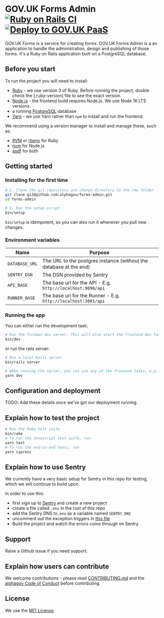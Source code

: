 # GOV.UK Forms Admin [![Ruby on Rails CI](https://github.com/alphagov/forms-admin/actions/workflows/rubyonrails.yml/badge.svg)](https://github.com/alphagov/forms-admin/actions/workflows/rubyonrails.yml) [![Deploy to GOV.UK PaaS](https://github.com/alphagov/forms-admin/actions/workflows/deploy.yml/badge.svg)](https://github.com/alphagov/forms-admin/actions/workflows/deploy.yml)

GOV.UK Forms is a service for creating forms. GOV.UK Forms Admin is a an application to handle the administration, design and publishing of those forms. It's a Ruby on Rails application built on a PostgreSQL database.

## Before you start

To run the project you will need to install:

- [Ruby](https://www.ruby-lang.org/en/) - we use version 3 of Ruby. Before running the project, double check the [.ruby-version] file to see the exact version.
- [Node.js](https://nodejs.org/en/) - the frontend build requires Node.js. We use Node 16 LTS versions.
- a running [PostgreSQL](https://www.postgresql.org/) database
- [Yarn](https://yarnpkg.com/) - we use Yarn rather than `npm` to install and run the frontend.

We recommend using a version manager to install and manage these, such as:

- [RVM](https://rvm.io/) or [rbenv](https://github.com/rbenv/rbenv) for Ruby
- [nvm](https://github.com/nvm-sh/nvm) for Node.js
- [asdf](https://github.com/asdf-vm/asdf) for both

## Getting started

### Installing for the first time

```bash
# 1. Clone the git repository and change directory to the new folder
git clone git@github.com:alphagov/forms-admin.git
cd forms-admin

# 2. Run the setup script
bin/setup
```

`bin/setup` is idempotent, so you can also run it whenever you pull new changes.

### Environment variables

| Name           | Purpose                                                            |
| -------------- | ------------------------------------------------------------------ |
| `DATABASE_URL` | The URL to the postgres instance (without the database at the end) |
| `SENTRY_DSN`   | The DSN provided by Sentry                                         |
| `API_BASE`     | The base url for the API - E.g. `http://localhost:9090/api`        |
| `RUNNER_BASE`  | The base url for the Runner - E.g. `http://localhost:3001/api`     |

### Running the app

You can either run the development task:

```bash
# Run the foreman dev server. This will also start the frontend dev task
bin/dev
```

or run the rails server:

```bash
# Run a local Rails server
bin/rails server

# When running the server, you can use any of the frontend tasks, e.g.:
yarn dev
```

## Configuration and deployment

TODO: Add these details once we've got our deployment running.

## Explain how to test the project

```bash
# Run the Ruby test suite
bin/rake
# To run the Javascript test suite, run
yarn test
# To run the end-to-end tests, run
yarn cypress
```

## Explain how to use Sentry

We currently have a very basic setup for Sentry in this repo for testing, which we will continue to build upon.

In order to use this:

- first sign up to [Sentry](https://sentry.io) and create a new project
- create a file called `.env` in the root of this repo
- add the Sentry DNS to`.env` as a variable named `SENTRY_DNS`
- uncomment out the exception triggers in [this file](config/initializers/sentry.rb)
- Build the project and watch the errors come through on Sentry

## Support

Raise a Github issue if you need support.

## Explain how users can contribute

We welcome contributions - please read [CONTRIBUTING.md](CONTRIBUTING.md) and the [alphagov Code of Conduct](https://github.com/alphagov/.github/blob/main/CODE_OF_CONDUCT.md) before contributing.

## License

We use the [MIT License](https://opensource.org/licenses/MIT).

